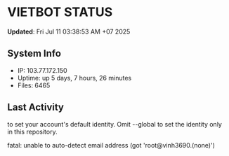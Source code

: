 # VIETBOT STATUS
**Updated**: Fri Jul 11 03:38:53 AM +07 2025

## System Info
- IP: 103.77.172.150
- Uptime: up 5 days, 7 hours, 26 minutes
- Files: 6465

## Last Activity

to set your account's default identity.
Omit --global to set the identity only in this repository.

fatal: unable to auto-detect email address (got 'root@vinh3690.(none)')
